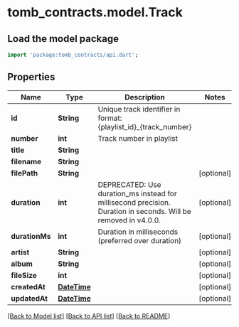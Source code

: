 # tomb_contracts.model.Track

## Load the model package
```dart
import 'package:tomb_contracts/api.dart';
```

## Properties
Name | Type | Description | Notes
------------ | ------------- | ------------- | -------------
**id** | **String** | Unique track identifier in format: {playlist_id}_{track_number} | 
**number** | **int** | Track number in playlist | 
**title** | **String** |  | 
**filename** | **String** |  | 
**filePath** | **String** |  | [optional] 
**duration** | **int** | DEPRECATED: Use duration_ms instead for millisecond precision. Duration in seconds. Will be removed in v4.0.0.  | [optional] 
**durationMs** | **int** | Duration in milliseconds (preferred over duration) | [optional] 
**artist** | **String** |  | [optional] 
**album** | **String** |  | [optional] 
**fileSize** | **int** |  | [optional] 
**createdAt** | [**DateTime**](DateTime.md) |  | [optional] 
**updatedAt** | [**DateTime**](DateTime.md) |  | [optional] 

[[Back to Model list]](../README.md#documentation-for-models) [[Back to API list]](../README.md#documentation-for-api-endpoints) [[Back to README]](../README.md)


